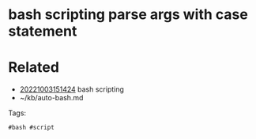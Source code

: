 # bash scripting parse args with case statement

# Related

- [20221003151424](/zet/20221003151424/README.md) bash scripting
- ~/kb/auto-bash.md

Tags:

    #bash #script 
